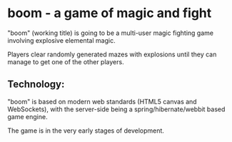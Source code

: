 boom - a game of magic and fight
=====================================

"boom" (working title) is going to be a multi-user magic fighting game
involving explosive elemental magic.

Players clear randomly generated mazes with explosions until they can
manage to get one of the other players.

Technology:
-----------

"boom" is based on modern web standards (HTML5 canvas and WebSockets), with
the server-side being a spring/hibernate/webbit based game engine.


The game is in the very early stages of development.

